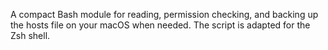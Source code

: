 A compact Bash module for reading, permission checking, and backing up the hosts file on your macOS when needed.
The script is adapted for the Zsh shell.
